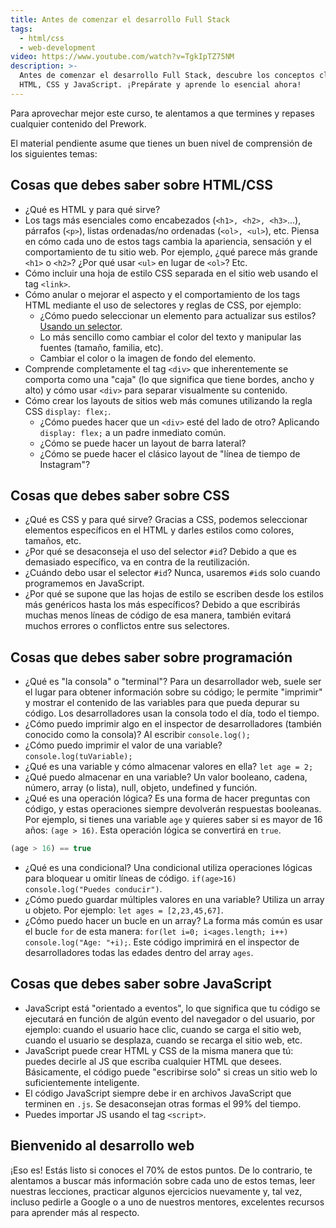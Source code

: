 ```yaml
---
title: Antes de comenzar el desarrollo Full Stack
tags:
  - html/css
  - web-development
video: https://www.youtube.com/watch?v=TgkIpTZ75NM
description: >-
  Antes de comenzar el desarrollo Full Stack, descubre los conceptos clave de
  HTML, CSS y JavaScript. ¡Prepárate y aprende lo esencial ahora!
---
```

Para aprovechar mejor este curso, te alentamos a que termines y repases cualquier contenido del Prework.

El material pendiente asume que tienes un buen nivel de comprensión de los siguientes temas:

## Cosas que debes saber sobre HTML/CSS

- ¿Qué es HTML y para qué sirve?
- Los tags más esenciales como encabezados (`<h1>, <h2>, <h3>`...), párrafos (`<p>`), listas ordenadas/no ordenadas (`<ol>, <ul>`), etc. Piensa en cómo cada uno de estos tags cambia la apariencia, sensación y el comportamiento de tu sitio web. Por ejemplo, ¿qué parece más grande `<h1>` o `<h2>`? ¿Por qué usar `<ul>` en lugar de `<ol>`? Etc.
- Cómo incluir una hoja de estilo CSS separada en el sitio web usando el tag `<link>`.
- Cómo anular o mejorar el aspecto y el comportamiento de los tags HTML mediante el uso de selectores y reglas de CSS, por ejemplo:
  - ¿Cómo puedo seleccionar un elemento para actualizar sus estilos? [Usando un selector](https://4geeks.com/es/lesson/what-is-css-learn-css-es#pero-que-es-un-selector).
  - Lo más sencillo como cambiar el color del texto y manipular las fuentes (tamaño, familia, etc).
  - Cambiar el color o la imagen de fondo del elemento.
- Comprende completamente el tag `<div>` que inherentemente se comporta como una "caja" (lo que significa que tiene bordes, ancho y alto) y cómo usar `<div>` para separar visualmente su contenido.
- Cómo crear los layouts de sitios web más comunes utilizando la regla CSS `display: flex;`.
  - ¿Cómo puedes hacer que un `<div>` esté del lado de otro? Aplicando `display: flex;` a un padre inmediato común.
  - ¿Cómo se puede hacer un layout de barra lateral?
  - ¿Cómo se puede hacer el clásico layout de "línea de tiempo de Instagram"?

## Cosas que debes saber sobre CSS

- ¿Qué es CSS y para qué sirve? Gracias a CSS, podemos seleccionar elementos específicos en el HTML y darles estilos como colores, tamaños, etc.
- ¿Por qué se desaconseja el uso del selector `#id`? Debido a que es demasiado específico, va en contra de la reutilización.
- ¿Cuándo debo usar el selector `#id`? Nunca, usaremos `#id`s solo cuando programemos en JavaScript.
- ¿Por qué se supone que las hojas de estilo se escriben desde los estilos más genéricos hasta los más específicos? Debido a que escribirás muchas menos líneas de código de esa manera, también evitará muchos errores o conflictos entre sus selectores.

## Cosas que debes saber sobre programación

- ¿Qué es "la consola" o "terminal"? Para un desarrollador web, suele ser el lugar para obtener información sobre su código; le permite "imprimir" y mostrar el contenido de las variables para que pueda depurar su código. Los desarrolladores usan la consola todo el día, todo el tiempo.
- ¿Cómo puedo imprimir algo en el inspector de desarrolladores (también conocido como la consola)? Al escribir `console.log();`
- ¿Cómo puedo imprimir el valor de una variable? `console.log(tuVariable);`
- ¿Qué es una variable y cómo almacenar valores en ella? `let age = 2;`
- ¿Qué puedo almacenar en una variable? Un valor booleano, cadena, número, array (o lista), null, objeto, undefined y función.
- ¿Qué es una operación lógica? Es una forma de hacer preguntas con código, y estas operaciones siempre devolverán respuestas booleanas. Por ejemplo, si tienes una variable `age` y quieres saber si es mayor de 16 años: `(age > 16)`. Esta operación lógica se convertirá en `true`.

```js
(age > 16) == true
```

- ¿Qué es una condicional? Una condicional utiliza operaciones lógicas para bloquear u omitir líneas de código. `if(age>16) console.log("Puedes conducir")`.
- ¿Cómo puedo guardar múltiples valores en una variable? Utiliza un array u objeto. Por ejemplo: `let ages = [2,23,45,67]`.
- ¿Cómo puedo hacer un bucle en un array? La forma más común es usar el bucle `for` de esta manera: `for(let i=0; i<ages.length; i++) console.log("Age: "+i);`. Este código imprimirá en el inspector de desarrolladores todas las edades dentro del array `ages`.

## Cosas que debes saber sobre JavaScript

- JavaScript está "orientado a eventos", lo que significa que tu código se ejecutará en función de algún evento del navegador o del usuario, por ejemplo: cuando el usuario hace clic, cuando se carga el sitio web, cuando el usuario se desplaza, cuando se recarga el sitio web, etc.
- JavaScript puede crear HTML y CSS de la misma manera que tú: puedes decirle al JS que escriba cualquier HTML que desees. Básicamente, el código puede "escribirse solo" si creas un sitio web lo suficientemente inteligente.
- El código JavaScript siempre debe ir en archivos JavaScript que terminen en `.js`. Se desaconsejan otras formas el 99% del tiempo.
- Puedes importar JS usando el tag `<script>`.

## Bienvenido al desarrollo web

¡Eso es! Estás listo si conoces el 70% de estos puntos. De lo contrario, te alentamos a buscar más información sobre cada uno de estos temas, leer nuestras lecciones, practicar algunos ejercicios nuevamente y, tal vez, incluso pedirle a Google o a uno de nuestros mentores, excelentes recursos para aprender más al respecto.
